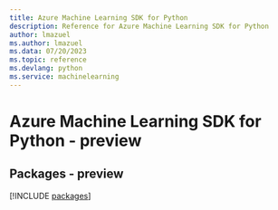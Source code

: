 ```yaml
---
title: Azure Machine Learning SDK for Python
description: Reference for Azure Machine Learning SDK for Python
author: lmazuel
ms.author: lmazuel
ms.data: 07/20/2023
ms.topic: reference
ms.devlang: python
ms.service: machinelearning
---
```

# Azure Machine Learning SDK for Python - preview
## Packages - preview
[!INCLUDE [packages](machine-learning-index.md)]